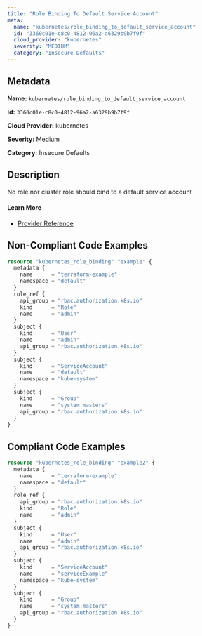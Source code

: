```yaml
---
title: "Role Binding To Default Service Account"
meta:
  name: "kubernetes/role_binding_to_default_service_account"
  id: "3360c01e-c8c0-4812-96a2-a6329b9b7f9f"
  cloud_provider: "kubernetes"
  severity: "MEDIUM"
  category: "Insecure Defaults"
---
```


## Metadata
**Name:** `kubernetes/role_binding_to_default_service_account`

**Id:** `3360c01e-c8c0-4812-96a2-a6329b9b7f9f`

**Cloud Provider:** kubernetes

**Severity:** Medium

**Category:** Insecure Defaults

## Description
No role nor cluster role should bind to a default service account

#### Learn More

 - [Provider Reference](https://registry.terraform.io/providers/hashicorp/kubernetes/latest/docs/resources/role_binding#subject)

## Non-Compliant Code Examples
```terraform
resource "kubernetes_role_binding" "example" {
  metadata {
    name      = "terraform-example"
    namespace = "default"
  }
  role_ref {
    api_group = "rbac.authorization.k8s.io"
    kind      = "Role"
    name      = "admin"
  }
  subject {
    kind      = "User"
    name      = "admin"
    api_group = "rbac.authorization.k8s.io"
  }
  subject {
    kind      = "ServiceAccount"
    name      = "default"
    namespace = "kube-system"
  }
  subject {
    kind      = "Group"
    name      = "system:masters"
    api_group = "rbac.authorization.k8s.io"
  }
}

```

## Compliant Code Examples
```terraform
resource "kubernetes_role_binding" "example2" {
  metadata {
    name      = "terraform-example"
    namespace = "default"
  }
  role_ref {
    api_group = "rbac.authorization.k8s.io"
    kind      = "Role"
    name      = "admin"
  }
  subject {
    kind      = "User"
    name      = "admin"
    api_group = "rbac.authorization.k8s.io"
  }
  subject {
    kind      = "ServiceAccount"
    name      = "serviceExample"
    namespace = "kube-system"
  }
  subject {
    kind      = "Group"
    name      = "system:masters"
    api_group = "rbac.authorization.k8s.io"
  }
}

```